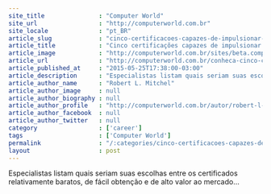 ```yaml
---
site_title               : "Computer World"
site_url                 : "http://computerworld.com.br"
site_locale              : "pt_BR"
article_slug             : "cinco-certificacoes-capazes-de-impulsionar-uma-carreira"
article_title            : "Cinco certificações capazes de impulsionar uma carreira"
article_image            : "http://computerworld.com.br/sites/beta.computerworld.com.br/files/news_articles/lideranca.jpg"
article_url              : "http://computerworld.com.br/conheca-cinco-certificacoes-capazes-de-impulsionar-sua-carreira"
article_published_at     : "2015-05-25T17:38:00-03:00"
article_description      : "Especialistas listam quais seriam suas escolhas entre os certificados relativamente baratos, de fácil obtenção e de alto valor ao mercado..."
article_author_name      : "Robert L. Mitchel"
article_author_image     : null
article_author_biography : null
article_author_profile   : "http://computerworld.com.br/autor/robert-l-mitchell"
article_author_facebook  : null
article_author_twitter   : null
category                 : ['career']
tags                     : ['Computer World']
permalink                : "/:categories/cinco-certificacoes-capazes-de-impulsionar-uma-carreira/"
layout                   : post
---
```


Especialistas listam quais seriam suas escolhas entre os certificados relativamente baratos, de fácil obtenção e de alto valor ao mercado...

